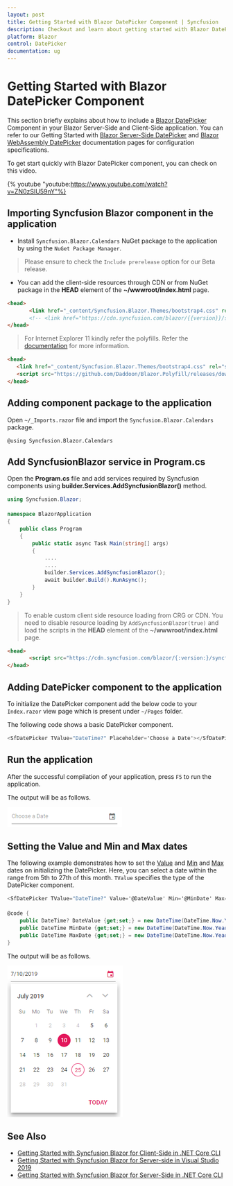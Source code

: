 ```yaml
---
layout: post
title: Getting Started with Blazor DatePicker Component | Syncfusion
description: Checkout and learn about getting started with Blazor DatePicker component of Syncfusion, and more details.
platform: Blazor
control: DatePicker
documentation: ug
---
```


# Getting Started with Blazor DatePicker Component

This section briefly explains about how to include a [Blazor DatePicker](https://www.syncfusion.com/blazor-components/blazor-datepicker) Component in your Blazor Server-Side and Client-Side application. You can refer to our Getting Started with [Blazor Server-Side DatePicker](../getting-started/blazor-server-side-visual-studio-2019/) and [Blazor WebAssembly DatePicker](../getting-started/blazor-webassembly-visual-studio-2019/) documentation pages for configuration specifications.

To get start quickly with Blazor DatePicker component, you can check on this video.

{% youtube
"youtube:https://www.youtube.com/watch?v=ZN0zSIU59nY"%}

## Importing Syncfusion Blazor component in the application

* Install `Syncfusion.Blazor.Calendars` NuGet package to the application by using the `NuGet Package Manager`.

> Please ensure to check the `Include prerelease` option for our Beta release.

* You can add the client-side resources through CDN or from NuGet package in the  **HEAD** element of the **~/wwwroot/index.html** page.

 ```html
<head>
        <link href="_content/Syncfusion.Blazor.Themes/bootstrap4.css" rel="stylesheet" />
        <!-- <link href="https://cdn.syncfusion.com/blazor/{{version}}/styles/{{theme}}.css" rel="stylesheet" /> -->
</head>
```

> For Internet Explorer 11 kindly refer the polyfills. Refer the [documentation](https://ej2.syncfusion.com/blazor/documentation/common/how-to/render-blazor-server-app-in-ie/) for more information.

 ```html
<head>
    <link href="_content/Syncfusion.Blazor.Themes/bootstrap4.css" rel="stylesheet" />
    <script src="https://github.com/Daddoon/Blazor.Polyfill/releases/download/3.0.1/blazor.polyfill.min.js"></script>
</head>
```

## Adding component package to the application

Open `~/_Imports.razor` file and import the `Syncfusion.Blazor.Calendars` package.

```cshtml
@using Syncfusion.Blazor.Calendars
```

## Add SyncfusionBlazor service in Program.cs

Open the **Program.cs** file and add services required by Syncfusion components using  **builder.Services.AddSyncfusionBlazor()** method.

```csharp
using Syncfusion.Blazor;

namespace BlazorApplication
{
    public class Program
    {
        public static async Task Main(string[] args)
        {
            ....
            ....
            builder.Services.AddSyncfusionBlazor();
            await builder.Build().RunAsync();
        }
    }
}
```

> To enable custom client side resource loading from CRG or CDN. You need to disable resource loading by `AddSyncfusionBlazor(true)` and load the scripts in the **HEAD** element of the **~/wwwroot/index.html** page.

 ```html
<head>
        <script src="https://cdn.syncfusion.com/blazor/{:version:}/syncfusion-blazor.min.js"></script>
</head>
```

## Adding DatePicker component to the application

To initialize the DatePicker component add the below code to your `Index.razor` view page which is present under `~/Pages` folder.

The following code shows a basic DatePicker component.

```csharp
<SfDatePicker TValue="DateTime?" Placeholder='Choose a Date'></SfDatePicker>
```

## Run the application

After the successful compilation of your application, press `F5` to run the application.

The output will be as follows.

![DatePicker](./images/default.png)

## Setting the Value and Min and Max dates

The following example demonstrates how to set the [Value](https://help.syncfusion.com/cr/blazor/Syncfusion.Blazor.Calendars.CalendarBase-1.html#Syncfusion_Blazor_Calendars_CalendarBase_1_Value) and [Min](https://help.syncfusion.com/cr/blazor/Syncfusion.Blazor.Calendars.SfDatePicker-1.html) and [Max](https://help.syncfusion.com/cr/blazor/Syncfusion.Blazor.Calendars.CalendarBase-1.html#Syncfusion_Blazor_Calendars_CalendarBase_1_Max) dates on initializing the DatePicker. Here, you can select a date within the range from 5th to 27th of this month. `TValue` specifies the type of the DatePicker component.

```csharp
<SfDatePicker TValue="DateTime?" Value='@DateValue' Min='@MinDate' Max='@MaxDate'></SfDatePicker>

@code {
    public DateTime? DateValue {get;set;} = new DateTime(DateTime.Now.Year,DateTime.Now.Month,10);
    public DateTime MinDate {get;set;} = new DateTime(DateTime.Now.Year,DateTime.Now.Month,05);
    public DateTime MaxDate {get;set;} = new DateTime(DateTime.Now.Year, DateTime.Now.Month, 27);
}
```

The output will be as follows.

![DatePicker](./images/min_max.png)

## See Also

* [Getting Started with Syncfusion Blazor for Client-Side in .NET Core CLI](../getting-started/blazor-webassembly-dotnet-cli/)
* [Getting Started with Syncfusion Blazor for Server-side in Visual Studio 2019](../getting-started/blazor-server-side-visual-studio-2019/)
* [Getting Started with Syncfusion Blazor for Server-Side in .NET Core CLI](../getting-started/blazor-server-side-dotnet-cli/)